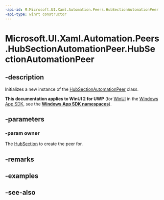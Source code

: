 ```yaml
---
-api-id: M:Microsoft.UI.Xaml.Automation.Peers.HubSectionAutomationPeer.#ctor(Microsoft.UI.Xaml.Controls.HubSection)
-api-type: winrt constructor
---
```


<!-- Method syntax
public HubSectionAutomationPeer(Windows.UI.Xaml.Controls.HubSection owner)
-->

# Microsoft.UI.Xaml.Automation.Peers.HubSectionAutomationPeer.HubSectionAutomationPeer

## -description
Initializes a new instance of the [HubSectionAutomationPeer](hubsectionautomationpeer.md) class.

**This documentation applies to WinUI 2 for UWP** (for [WinUI](/windows/apps/winui/winui3/) in the [Windows App SDK](/windows/apps/windows-app-sdk/), see the **[Windows App SDK namespaces](/windows/windows-app-sdk/api/winrt/)**).

## -parameters
### -param owner
The [HubSection](../microsoft.ui.xaml.controls/hubsection.md) to create the peer for.

## -remarks

## -examples

## -see-also
